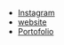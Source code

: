 - <a href="https://www.instagram.com/yotsusan_machi/" target="_blank">Instagram</a> 
- <a href="https://initer3737.github.io/course/#/course" target="_blank">website</a>
- <a href="https://initer3737.github.io/" target="_blank">Portofolio</a>

<!---
initer3737/initer3737 is a ✨ special ✨ repository because its `README.md` (this file) appears on your GitHub profile.
You can click the Preview link to take a look at your changes.
--->
